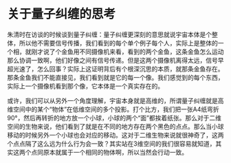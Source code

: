 # 关于量子纠缠的思考

朱清时在访谈的时候谈到量子纠缠：量子纠缠更深刻的意思就说宇宙本体是个整体，所以他不需要信号传播，我们看到的每个单个例子每个人，实际上是整体的一个相，就刚才说了个金鱼用不同摄像机来看，看到的两个金鱼，这条金鱼怎么运动那么协调一致啊，他们好像之间有信号传递。但是这两个摄像机离得太远，信号早超光速了，怎么回事？实际上这证明背后有个根深沉思的本质，就那条金鱼存在。那条金鱼我们不能直接见，我们看到就是它的每一个像。我们感觉到的每个东西，实际上一个摄像机看到那个像，它本体是一个真实存在的。

或许，我们可以从另外一个角度理解，宇宙本身就是高维的，所谓量子纠缠就是高维空间中的某个“物体”在低维空间的多个投影。打个比方，我们把一张A4纸弯折90°，然后再转折的地方放一个小球，小球的两个“面”都挨着纸张。那么对于二维空间的生物来说，他们看到了就是在不同的地方存在两个黑色的点点。那么当小球移动的时候另外一个小球也会对应的移动。这对于二维生物来说就很神奇了，这两个点点隔了这么远为什么行为会一致？其实站在3维空间的我们很容易就知道，其实这两个点同原本就属于一个相同的物体啊，所以当然会行动一致。